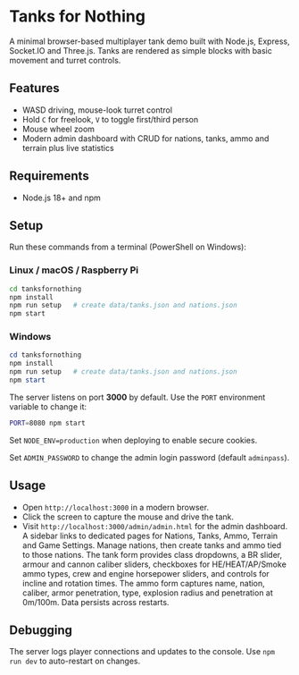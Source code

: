 # Tanks for Nothing

A minimal browser-based multiplayer tank demo built with Node.js, Express, Socket.IO and Three.js. Tanks are rendered as simple blocks with basic movement and turret controls.

## Features
- WASD driving, mouse-look turret control
- Hold `C` for freelook, `V` to toggle first/third person
- Mouse wheel zoom
- Modern admin dashboard with CRUD for nations, tanks, ammo and terrain plus live statistics

## Requirements
- Node.js 18+ and npm

## Setup
Run these commands from a terminal (PowerShell on Windows):

### Linux / macOS / Raspberry Pi
```bash
cd tanksfornothing
npm install
npm run setup   # create data/tanks.json and nations.json
npm start
```

### Windows
```powershell
cd tanksfornothing
npm install
npm run setup   # create data/tanks.json and nations.json
npm start
```

The server listens on port **3000** by default. Use the `PORT` environment variable to change it:
```bash
PORT=8080 npm start
```
Set `NODE_ENV=production` when deploying to enable secure cookies.

Set `ADMIN_PASSWORD` to change the admin login password (default `adminpass`).

## Usage
- Open `http://localhost:3000` in a modern browser.
- Click the screen to capture the mouse and drive the tank.
- Visit `http://localhost:3000/admin/admin.html` for the admin dashboard. A sidebar links to dedicated pages for Nations, Tanks,
  Ammo, Terrain and Game Settings. Manage nations, then create tanks and ammo tied to those nations. The tank form provides class
  dropdowns, a BR slider, armour and cannon caliber sliders, checkboxes for HE/HEAT/AP/Smoke ammo types, crew and engine
  horsepower sliders, and controls for incline and rotation times. The ammo form captures name, nation, caliber, armor
  penetration, type, explosion radius and penetration at 0m/100m. Data persists across restarts.

## Debugging
The server logs player connections and updates to the console. Use `npm run dev` to auto-restart on changes.

